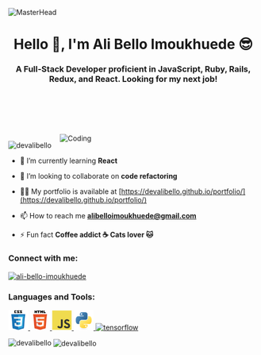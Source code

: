 ![MasterHead](https://trisya.com/myimg/child/Website%20Design.gif)
<h1 align="center">Hello 👋, I'm Ali Bello Imoukhuede 😎</h1>
<h3 align="center">A Full-Stack Developer proficient in JavaScript, Ruby, Rails, Redux, and React. Looking for my next job!</h3>

<br><br><br><br><br>
<img align="right" alt="Coding" width="400" src="https://media.giphy.com/media/v1.Y2lkPTc5MGI3NjExZTdmZTUwNThlMmU1ZWYzY2JjYmQ1M2EzMDM0YjFmYTljMDdmMmViMyZlcD12MV9pbnRlcm5hbF9naWZzX2dpZklkJmN0PWc/13HgwGsXF0aiGY/giphy.gif">

<p align="left"> <img src="https://komarev.com/ghpvc/?username=devalibello&label=Profile%20views&color=0e75b6&style=flat" alt="devalibello" /> </p>

- 🌱 I’m currently learning **React**

- 👯 I’m looking to collaborate on **code refactoring**

- 👨‍💻 My portfolio is available at [https://devalibello.github.io/portfolio/](https://devalibello.github.io/portfolio/)

- 📫 How to reach me **alibelloimoukhuede@gmail.com**

- ⚡ Fun fact **Coffee addict ☕ Cats lover 🐱**

<h3 align="left">Connect with me:</h3>
<p align="left">
<a href="https://linkedin.com/in/ali-bello-imoukhuede" target="blank"><img align="center" src="https://raw.githubusercontent.com/rahuldkjain/github-profile-readme-generator/master/src/images/icons/Social/linked-in-alt.svg" alt="ali-bello-imoukhuede" height="30" width="40" /></a>
</p>

<h3 align="left">Languages and Tools:</h3>
<p align="left"> <a href="https://www.w3schools.com/css/" target="_blank" rel="noreferrer"> <img src="https://raw.githubusercontent.com/devicons/devicon/master/icons/css3/css3-original-wordmark.svg" alt="css3" width="40" height="40"/> </a> <a href="https://www.w3.org/html/" target="_blank" rel="noreferrer"> <img src="https://raw.githubusercontent.com/devicons/devicon/master/icons/html5/html5-original-wordmark.svg" alt="html5" width="40" height="40"/> </a> <a href="https://developer.mozilla.org/en-US/docs/Web/JavaScript" target="_blank" rel="noreferrer"> <img src="https://raw.githubusercontent.com/devicons/devicon/master/icons/javascript/javascript-original.svg" alt="javascript" width="40" height="40"/> </a> <a href="https://www.python.org" target="_blank" rel="noreferrer"> <img src="https://raw.githubusercontent.com/devicons/devicon/master/icons/python/python-original.svg" alt="python" width="40" height="40"/> </a> <a href="https://www.tensorflow.org" target="_blank" rel="noreferrer"> <img src="https://www.vectorlogo.zone/logos/tensorflow/tensorflow-icon.svg" alt="tensorflow" width="40" height="40"/> </a> </p>

<p><img align="left" src="https://github-readme-stats.vercel.app/api/top-langs?username=devalibello&show_icons=true&locale=en&layout=compact" alt="devalibello" /></p>

<p>&nbsp;<img align="center" src="https://github-readme-stats.vercel.app/api?username=devalibello&show_icons=true&locale=en" alt="devalibello" /></p>
